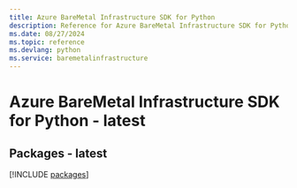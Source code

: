 ```yaml
---
title: Azure BareMetal Infrastructure SDK for Python
description: Reference for Azure BareMetal Infrastructure SDK for Python
ms.date: 08/27/2024
ms.topic: reference
ms.devlang: python
ms.service: baremetalinfrastructure
---
```

# Azure BareMetal Infrastructure SDK for Python - latest
## Packages - latest
[!INCLUDE [packages](baremetal-infrastructure-index.md)]